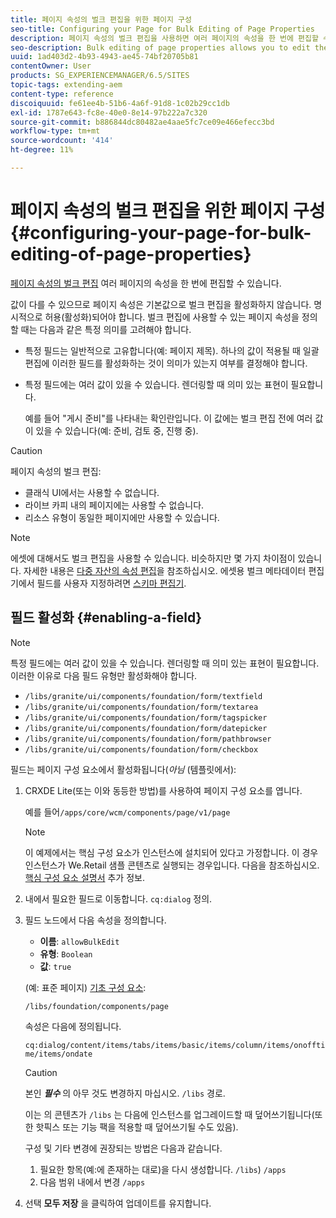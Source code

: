 ```yaml
---
title: 페이지 속성의 벌크 편집을 위한 페이지 구성
seo-title: Configuring your Page for Bulk Editing of Page Properties
description: 페이지 속성의 벌크 편집을 사용하면 여러 페이지의 속성을 한 번에 편집할 수 있습니다
seo-description: Bulk editing of page properties allows you to edit the properties of multiple pages at once
uuid: 1ad403d2-4b93-4943-ae45-74bf20705b81
contentOwner: User
products: SG_EXPERIENCEMANAGER/6.5/SITES
topic-tags: extending-aem
content-type: reference
discoiquuid: fe61ee4b-51b6-4a6f-91d8-1c02b29cc1db
exl-id: 1787e643-fc8e-40e0-8e14-97b222a7c320
source-git-commit: b886844dc80482ae4aae5fc7ce09e466efecc3bd
workflow-type: tm+mt
source-wordcount: '414'
ht-degree: 11%

---
```


# 페이지 속성의 벌크 편집을 위한 페이지 구성 {#configuring-your-page-for-bulk-editing-of-page-properties}

[페이지 속성의 벌크 편집](/help/sites-authoring/editing-page-properties.md#from-the-sites-console-multiple-pages) 여러 페이지의 속성을 한 번에 편집할 수 있습니다.

값이 다를 수 있으므로 페이지 속성은 기본값으로 벌크 편집을 활성화하지 않습니다. 명시적으로 허용(활성화)되어야 합니다. 벌크 편집에 사용할 수 있는 페이지 속성을 정의할 때는 다음과 같은 특정 의미를 고려해야 합니다.

* 특정 필드는 일반적으로 고유합니다(예: 페이지 제목). 하나의 값이 적용될 때 일괄 편집에 이러한 필드를 활성화하는 것이 의미가 있는지 여부를 결정해야 합니다.
* 특정 필드에는 여러 값이 있을 수 있습니다. 렌더링할 때 의미 있는 표현이 필요합니다.

   예를 들어 &quot;게시 준비&quot;를 나타내는 확인란입니다. 이 값에는 벌크 편집 전에 여러 값이 있을 수 있습니다(예: 준비, 검토 중, 진행 중).

>[!CAUTION]
>
>페이지 속성의 벌크 편집:
>
>* 클래식 UI에서는 사용할 수 없습니다.
>* 라이브 카피 내의 페이지에는 사용할 수 없습니다.
>* 리소스 유형이 동일한 페이지에만 사용할 수 있습니다.
>


>[!NOTE]
>
>에셋에 대해서도 벌크 편집을 사용할 수 있습니다. 비슷하지만 몇 가지 차이점이 있습니다. 자세한 내용은 [다중 자산의 속성 편집](/help/assets/metadata.md)을 참조하십시오. 에셋용 벌크 메타데이터 편집기에서 필드를 사용자 지정하려면 [스키마 편집기](/help/assets/metadata-schemas.md).

## 필드 활성화 {#enabling-a-field}

>[!NOTE]
>
>특정 필드에는 여러 값이 있을 수 있습니다. 렌더링할 때 의미 있는 표현이 필요합니다. 이러한 이유로 다음 필드 유형만 활성화해야 합니다.
>
>* `/libs/granite/ui/components/foundation/form/textfield`
>* `/libs/granite/ui/components/foundation/form/textarea`
>* `/libs/granite/ui/components/foundation/form/tagspicker`
>* `/libs/granite/ui/components/foundation/form/datepicker`
>* `/libs/granite/ui/components/foundation/form/pathbrowser`
>* `/libs/granite/ui/components/foundation/form/checkbox`
>


필드는 페이지 구성 요소에서 활성화됩니다(*아님* (템플릿에서):

1. CRXDE Lite(또는 이와 동등한 방법)를 사용하여 페이지 구성 요소를 엽니다.

   예를 들어`/apps/core/wcm/components/page/v1/page`

   >[!NOTE]
   >
   >이 예제에서는 핵심 구성 요소가 인스턴스에 설치되어 있다고 가정합니다. 이 경우 인스턴스가 We.Retail 샘플 콘텐츠로 실행되는 경우입니다. 다음을 참조하십시오. [핵심 구성 요소 설명서](https://experienceleague.adobe.com/docs/experience-manager-core-components/using/introduction.html) 추가 정보.

1. 내에서 필요한 필드로 이동합니다. `cq:dialog` 정의.
1. 필드 노드에서 다음 속성을 정의합니다.

   * **이름**: `allowBulkEdit`
   * **유형**: `Boolean`
   * **값**: `true`

   (예: 표준 페이지) [기초 구성 요소](/help/sites-authoring/default-components-foundation.md):

   `/libs/foundation/components/page`

   속성은 다음에 정의됩니다.

   `cq:dialog/content/items/tabs/items/basic/items/column/items/onofftime/items/ondate`

   >[!CAUTION]
   >
   >본인 ***필수*** 의 아무 것도 변경하지 마십시오. `/libs` 경로.
   >
   >이는 의 콘텐츠가 `/libs` 는 다음에 인스턴스를 업그레이드할 때 덮어쓰기됩니다(또한 핫픽스 또는 기능 팩을 적용할 때 덮어쓰기될 수도 있음).
   >
   >구성 및 기타 변경에 권장되는 방법은 다음과 같습니다.
   >
   >    1. 필요한 항목(예:에 존재하는 대로)을 다시 생성합니다. `/libs`) `/apps`
   >    1. 다음 범위 내에서 변경 `/apps`


1. 선택 **모두 저장** 을 클릭하여 업데이트를 유지합니다.
